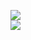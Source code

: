 [![](https://img.shields.io/badge/Made%20With-Github%20Spray-lightgrey.svg?style=for-the-badge&logo=github)](https://github.com/Annihil/github-spray#4810)  
[![](https://i.imgur.com/2DrTn0Z.gif)](https://github.com/Annihil/github-spray)